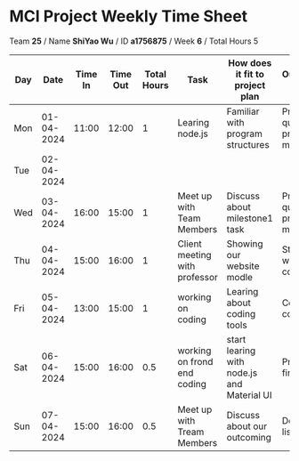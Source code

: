 # MCI Project Weekly Time Sheet

Team **25** / Name **ShiYao Wu** / ID **a1756875** / Week **6** / Total Hours 5

| Day | Date       | Time In | Time Out | Total Hours | Task | How does it fit to project plan | Outcome/Next action |
| --- | ---------- | ------- | -------- | ----------- | ---- | ------------------------------- | ------------------- |
| Mon | 01-04-2024 | 11:00   | 12:00    | 1           | Learing node.js| Familiar with program structures   | Prepare question for professor meeting|
| Tue | 02-04-2024 |         |          |             |   || |
| Wed | 03-04-2024 | 16:00   | 15:00    | 1           | Meet up with Team Members | Discuss about  milestone1 task| Prepare questionsfor professor meeting|
| Thu | 04-04-2024 | 15:00   | 16:00    | 1           | Client meeting with professor| Showing our website modle| Start first webpage coding|
| Fri | 05-04-2024 | 13:00   | 15:00    | 1           | working on coding | Learing about coding tools | Continue coding node.js 
| Sat | 06-04-2024 | 15:00  |  16:00  |  0.5         | working on frond end coding  | start learing  with node.js and Material UI|Practice the first page |
| Sun | 07-04-2024 | 15:00 | 16:00   | 0.5         | Meet up with Tream Members |Discuss about our outcoming | Design student list page


 
